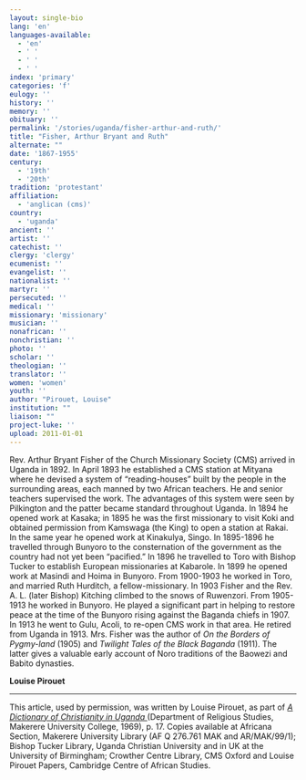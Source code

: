 ```yaml
---
layout: single-bio
lang: 'en'
languages-available:
  - 'en'
  - ' '
  - ' '
  - ' '
index: 'primary'
categories: 'f'
eulogy: ''
history: ''
memory: ''
obituary: ''
permalink: '/stories/uganda/fisher-arthur-and-ruth/'
title: "Fisher, Arthur Bryant and Ruth"
alternate: ""
date: '1867-1955'
century:
  - '19th'
  - '20th'
tradition: 'protestant'
affiliation:
  - 'anglican (cms)'
country:
  - 'uganda'
ancient: ''
artist: ''
catechist: ''
clergy: 'clergy'
ecumenist: ''
evangelist: ''
nationalist: ''
martyr: ''
persecuted: ''
medical: ''
missionary: 'missionary'
musician: ''
nonafrican: ''
nonchristian: ''
photo: ''
scholar: ''
theologian: ''
translator: ''
women: 'women'
youth: ''
author: "Pirouet, Louise"
institution: ""
liaison: ""
project-luke: ''
upload: 2011-01-01
---
```




Rev. Arthur Bryant Fisher of the Church Missionary Society  (CMS) arrived in Uganda in 1892. In April 1893 he established a CMS station at  Mityana where he devised a system of &ldquo;reading-houses&rdquo; built by the people in  the surrounding areas, each manned by two African teachers. He and senior  teachers supervised the work. The advantages of this system were seen by Pilkington and the patter  became standard throughout Uganda. In 1894 he opened work at Kasaka; in 1895 he  was the first missionary to visit Koki and obtained permission from Kamswaga  (the King) to open a station at Rakai. In the same year he opened work at  Kinakulya, Singo. In 1895-1896 he travelled through Bunyoro to the  consternation of the government as the country had not yet been &ldquo;pacified.&rdquo; In  1896 he travelled to Toro with Bishop Tucker to establish European missionaries at Kabarole. In  1899 he opened work at Masindi and Hoima in Bunyoro. From 1900-1903 he worked  in Toro, and married Ruth Hurditch, a fellow-missionary. In 1903 Fisher and the  Rev. A. L. (later Bishop)  Kitching climbed to the snows of Ruwenzori. From 1905-1913 he worked in  Bunyoro. He played a significant part in helping to restore peace at the time  of the Bunyoro rising against the Baganda chiefs in 1907. In 1913 he went to  Gulu, Acoli, to re-open CMS work in that area. He retired from Uganda in 1913.  Mrs. Fisher was the author of *On the  Borders of Pygmy-land* (1905) and *Twilight  Tales of the Black Baganda* (1911). The latter gives a valuable early  account of Noro traditions of the Baowezi and Babito dynasties.

**Louise Pirouet**

---

This article, used by permission, was written by Louise Pirouet, as part of *[A Dictionary of Christianity in Uganda ](../pirouet-foreword/)*(Department of Religious Studies, Makerere University College, 1969), p. 17. Copies available at Africana Section, Makerere University Library (AF Q 276.761 MAK and AR/MAK/99/1); Bishop Tucker Library, Uganda Christian University and in UK at the University of Birmingham; Crowther Centre Library, CMS Oxford and Louise Pirouet Papers, Cambridge Centre of African Studies.
